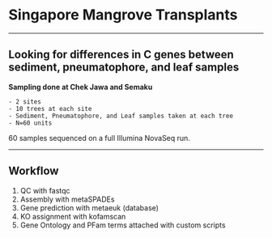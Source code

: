# Singapore Mangrove Transplants

___

## Looking for differences in C genes between sediment, pneumatophore, and leaf samples


**Sampling done at Chek Jawa and Semaku**

	- 2 sites
	- 10 trees at each site
	- Sediment, Pneumatophore, and Leaf samples taken at each tree
	- N=60 units

60 samples sequenced on a full Illumina NovaSeq run.
___

## Workflow

1. QC with fastqc
2. Assembly with metaSPADEs
3. Gene prediction with metaeuk (database)
4. KO assignment with kofamscan
5. Gene Ontology and PFam terms attached with custom scripts


